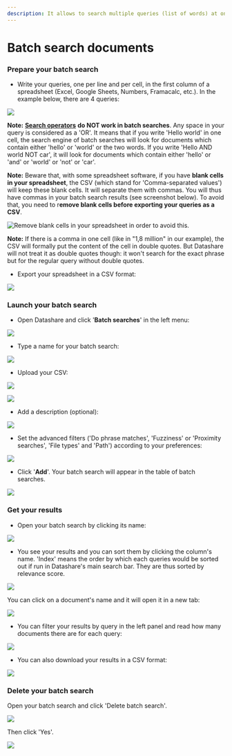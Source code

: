 ```yaml
---
description: It allows to search multiple queries (list of words) at once.
---
```


# Batch search documents

### Prepare your batch search

* Write your queries, one per line and per cell, in the first column of a spreadsheet \(Excel, Google Sheets, Numbers, Framacalc, etc.\). In the example below, there are 4 queries:

![](../.gitbook/assets/screenshot-2019-09-25-at-16.06.40.png)

**Note:** [**Search operators**](https://icij.gitbook.io/datashare/all/search-with-operators) **do NOT work in batch searches**. Any space in your query is considered as a 'OR'. It means that if you write 'Hello world' in one cell, the search engine of batch searches will look for documents which contain either 'hello' or 'world' or the two words. If you write 'Hello AND world NOT car', it will look for documents which contain either 'hello' or 'and' or 'world' or 'not' or 'car'.

**Note:** Beware that, with some spreadsheet software, if you have **blank cells in your spreadsheet**, the CSV \(which stand for 'Comma-separated values'\) will keep these blank cells. It will separate them with commas. You will thus have commas in your batch search results \(see screenshot below\). To avoid that, you need to r**emove blank cells before exporting your queries as a CSV**.

![Remove blank cells in your spreadsheet in order to avoid this.](../.gitbook/assets/screenshot-2019-09-27-at-10.51.29.png)

**Note:** If there is a comma in one cell \(like in "1,8 million" in our example\), the CSV will formally put the content of the cell in double quotes. But Datashare will not treat it as double quotes though: it won't search for the exact phrase but for the regular query without double quotes.

* Export your spreadsheet in a CSV format:

![](../.gitbook/assets/screenshot-2019-09-25-at-16.10.06.png)

### 

### Launch your batch search

* Open Datashare and click '**Batch searches**' in the left menu:

![](../.gitbook/assets/batch-searches.png)

* Type a name for your batch search:

![](../.gitbook/assets/screenshot-2019-10-21-at-10.55.21.png)

* Upload your CSV:

![](../.gitbook/assets/screenshot-2019-10-21-at-10.56.51.png)

![](../.gitbook/assets/screenshot-2019-10-21-at-15.11.33.png)

* Add a description \(optional\):

![](../.gitbook/assets/screenshot-2019-10-21-at-10.56.51%20%281%29.png)

* Set the advanced filters \('Do phrase matches', 'Fuzziness' or 'Proximity searches', 'File types' and 'Path'\) according to your preferences:

![](../.gitbook/assets/screenshot-2019-10-21-at-10.59.08.png)

* Click '**Add**'. Your batch search will appear in the table of batch searches.

![](../.gitbook/assets/screenshot-2019-10-21-at-10.57.56.png)

### 

### Get your results

* Open your batch search by clicking its name:

![](../.gitbook/assets/screenshot-2019-09-27-at-12.17.28.png)

* You see your results and you can sort them by clicking the column's name. 'Index' means the order by which each queries would be sorted out if run in Datashare's main search bar. They are thus sorted by relevance score.

![](../.gitbook/assets/screenshot-2019-09-27-at-12.17.36%20%281%29.png)

You can click on a document's name and it will open it in a new tab:

![](../.gitbook/assets/screenshot-2019-09-27-at-12.17.36.png)

* You can filter your results by query in the left panel and read how many documents there are for each query: 

![](../.gitbook/assets/screenshot-2019-09-27-at-12.17.46.png)

* You can also download your results in a CSV format:

![](../.gitbook/assets/screenshot-2019-09-27-at-12.17.46-copy.png)



### Delete your batch search

Open your batch search and click 'Delete batch search'. 

![](../.gitbook/assets/screenshot-2019-09-27-at-12.17.46-copy-2.png)

Then click 'Yes'.

![](../.gitbook/assets/screenshot-2019-09-27-at-12.18.07.png)



